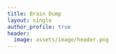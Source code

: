 ```yaml
---
title: Brain Dump
layout: single
author_profile: true
header:
  image: assets/image/header.png
---
```

